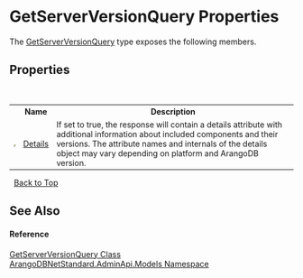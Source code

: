 # GetServerVersionQuery Properties
 

The <a href="8ecb80dc-b954-d614-2e50-70d93d8f3c5e">GetServerVersionQuery</a> type exposes the following members.


## Properties
&nbsp;<table><tr><th></th><th>Name</th><th>Description</th></tr><tr><td>![Public property](media/pubproperty.gif "Public property")</td><td><a href="0c182781-0867-f0ed-ef77-989bc08cfce2">Details</a></td><td>
If set to true, the response will contain a details attribute with additional information about included components and their versions. The attribute names and internals of the details object may vary depending on platform and ArangoDB version.</td></tr></table>&nbsp;
<a href="#getserverversionquery-properties">Back to Top</a>

## See Also


#### Reference
<a href="8ecb80dc-b954-d614-2e50-70d93d8f3c5e">GetServerVersionQuery Class</a><br /><a href="09a5369e-c1cb-35e0-2a36-7817d39ab37d">ArangoDBNetStandard.AdminApi.Models Namespace</a><br />